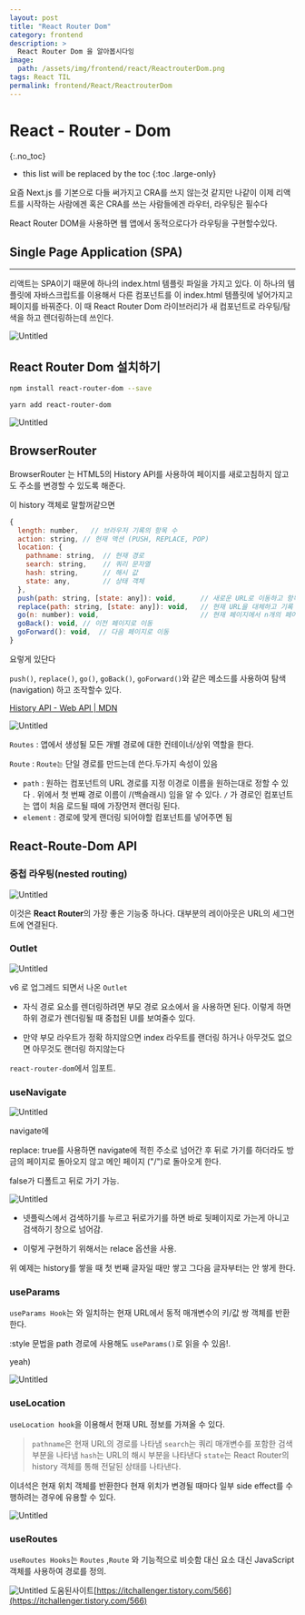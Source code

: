 ```yaml
---
layout: post
title: "React Router Dom"
category: frontend
description: >
  React Router Dom 을 알아봅시다잉
image:
  path: /assets/img/frontend/react/ReactrouterDom.png
tags: React TIL
permalink: frontend/React/ReactrouterDom
---
```

<!--more-->

# React - Router - Dom
{:.no_toc}

* this list will be replaced by the toc
{:toc .large-only}

요즘 Next.js 를 기본으로 다들 써가지고 CRA를 쓰지 않는것 같지만 나같이 이제 리액트를 시작하는 사람에겐 혹은 CRA를 쓰는 사람들에겐 라우터, 라우팅은 필수다

React Router DOM을 사용하면 웹 앱에서 동적으로다가 라우팅을 구현할수있다.

## Single Page Application (SPA)

---

리액트는 SPA이기 때문에 하나의 index.html 템플릿 파일을 가지고 있다. 이 하나의 템플릿에 자바스크립트를 이용해서 다른 컴포넌트를 이 index.html 템플릿에 넣어가지고 페이지를 바꿔준다. 이 때 React Router Dom 라이브러리가 새 컴포넌트로 라우팅/탐색을 하고 렌더링하는데 쓰인다.

![Untitled](/assets/img/frontend/react/route1.png)

## React Router Dom 설치하기

```bash
npm install react-router-dom --save

yarn add react-router-dom
```

![Untitled](/assets/img/frontend/react/route2.png)

## BrowserRouter

BrowserRouter 는 HTML5의 History API를 사용하여 페이지를 새로고침하지 않고도 주소를 변경할 수 있도록 해준다.

이 history 객체로 말할꺼같으면

```js
{
  length: number,   // 브라우저 기록의 항목 수
  action: string, // 현재 액션 (PUSH, REPLACE, POP)
  location: {
    pathname: string,  // 현재 경로
    search: string,    // 쿼리 문자열
    hash: string,      // 해시 값
    state: any,        // 상태 객체
  },
  push(path: string, [state: any]): void,      // 새로운 URL로 이동하고 항목 추가
  replace(path: string, [state: any]): void,   // 현재 URL을 대체하고 기록 수정
  go(n: number): void,                         // 현재 페이지에서 n개의 페이지 전/후로 이동
  goBack(): void, // 이전 페이지로 이동
  goForward(): void,  // 다음 페이지로 이동
}
```

요렇게 있단다

`push()`, `replace()`, `go()`, `goBack()`, `goForward()`와 같은 메소드를 사용하여 탐색(navigation) 하고 조작할수 있다.

[History API - Web API | MDN](https://developer.mozilla.org/ko/docs/Web/API/History_API)

![Untitled](/assets/img/frontend/react/route3.png)

`Routes` : 앱에서 생성될 모든 개별 경로에 대한 컨테이너/상위 역할을 한다.

`Route` : `Route는` 단일 경로를 만드는데 쓴다.두가지 속성이 있음

- `path` : 원하는 컴포넌트의 URL 경로를 지정 이경로 이름을 원하는대로 정할 수 있다 . 위에서 첫 번째 경로 이름이 /(백슬래시) 임을 알 수 있다. `/` 가 경로인 컴포넌트는 앱이 처음 로드될 때에 가장먼저 랜더링 된다.
- `element` : 경로에 맞게 랜더링 되어야할 컴포넌트를 넣어주면 됨

## **React-Route-Dom API**

### **중첩 라우팅(nested routing)**

![Untitled](/assets/img/frontend/react/route4.png)

이것은 **React Router**의 가장 좋은 기능중 하나다. 대부분의 레이아웃은 URL의 세그먼트에 연결된다.

### **Outlet**

![Untitled](/assets/img/frontend/react/route5.png)

v6 로 업그레드 되면서 나온 `Outlet`

- 자식 경로 요소를 렌더링하려면 부모 경로 요소에서 <Outlet>을 사용하면 된다. 이렇게 하면 하위 경로가 렌더링될 때 중첩된 UI를 보여줄수 있다.

- 만약 부모 라우트가 정확 하지않으면 index 라우트를 랜더링 하거나 아무것도 없으면 아무것도 랜더링 하지않는다

`react-router-dom`에서 임포트.

### **useNavigate**

![Untitled](/assets/img/frontend/react/route6.png)

navigate에

replace: true를 사용하면 navigate에 적힌 주소로 넘어간 후 뒤로 가기를 하더라도 방금의 페이지로 돌아오지 않고 메인 페이지 ("/")로 돌아오게 한다.

false가 디폴트고 뒤로 가기 가능.

![Untitled](/assets/img/frontend/react/route7.png)

- 넷플릭스에서 검색하기를 누르고 뒤로가기를 하면 바로 뒷페이지로 가는게 아니고 검색하기 창으로 넘어감.

- 이렇게 구현하기 위해서는 relace 옵션을 사용.

위 예제는 history를 쌓을 때 첫 번째 글자일 때만 쌓고 그다음 글자부터는 안 쌓게 한다.

### **useParams**

`useParams Hook`는 <Route path>와 일치하는 현재 URL에서 동적 매개변수의 키/값 쌍 객체를 반환한다.

:style 문법을 path 경로에 사용해도 `useParams()`로 읽을 수 있음!.

yeah)

![Untitled](/assets/img/frontend/react/route8.png)

### **useLocation**

`useLocation hook`을 이용해서 현재 URL 정보를 가져올 수 있다.

> `pathname`은 현재 URL의 경로를 나타냄
> `search`는 쿼리 매개변수를 포함한 검색 부분을 나타냄
> `hash`는 URL의 해시 부분을 나타낸다
> `state`는 React Router의 history 객체를 통해 전달된 상태를 나타낸다.

이녀석은 현재 위치 객체를 반환한다 현재 위치가 변경될 때마다 일부 side effect를 수행하려는 경우에 유용할 수 있다.

![Untitled](/assets/img/frontend/react/route9.png)

### **useRoutes**

`useRoutes Hooks`는 `Routes` ,`Route` 와 기능적으로 비슷함 대신 요소 대신 JavaScript 객체를 사용하여 경로를 정의.

![Untitled](/assets/img/frontend/react/route10.png)
도움된사이트[https://itchallenger.tistory.com/566](https://itchallenger.tistory.com/566)
